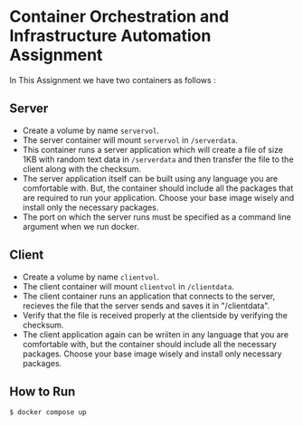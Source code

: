 # Container Orchestration and Infrastructure Automation Assignment

In This Assignment we have two containers as follows :


## Server
- Create a volume by name ```servervol```.
- The server container will mount ```servervol``` in ```/serverdata```.
- This container runs a server application which will create a file of size 1KB with random text data in ```/serverdata``` and then transfer the file to the client along with the checksum.
- The server application itself can be built using any language you are comfortable with. But, the container should include all the packages that are required to run your application. Choose your base image wisely and install only the necessary packages.
- The port on which the server runs must be specified as a command line argument when we run docker.


## Client
- Create a volume by name ```clientvol```.
- The client container will mount ```clientvol``` in ```/clientdata```.
- The client container runs an application that connects to the server, recieves the file that the server sends and saves it in "/clientdata".
- Verify that the file is received properly at the clientside by verifying the checksum.
- The client application again can be wriiten in any language that you are comfortable with, but the container should include all the necessary packages. Choose your base image wisely and install only necessary packages.


## How to Run
```$ docker compose up```